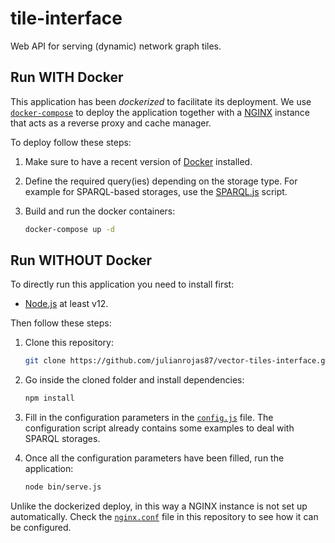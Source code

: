 # tile-interface

Web API for serving (dynamic) network graph tiles.

## Run WITH Docker

This application has been _dockerized_ to facilitate its deployment. We use [`docker-compose`](https://docs.docker.com/compose/) to deploy the application together with a [NGINX](https://www.nginx.com/) instance that acts as a reverse proxy and cache manager.

To deploy follow these steps:

1. Make sure to have a recent version of [Docker](https://docs.docker.com/engine/install/) installed.

2. Define the required query(ies) depending on the storage type. For example for SPARQL-based storages, use the [SPARQL.js](https://github.com/julianrojas87/tile-interface/blob/master/config/queries/SPARQL.js) script.

3. Build and run the docker containers:

   ```bash
   docker-compose up -d
   ```

## Run WITHOUT Docker

To directly run this application you need to install first:

- [Node.js](https://nodejs.org/en/download/)  at least v12.

Then follow these steps:

1. Clone this repository:

   ```bash
   git clone https://github.com/julianrojas87/vector-tiles-interface.git
   ```

2. Go inside the cloned folder and install dependencies:

   ```bash
   npm install
   ```

3. Fill in the configuration parameters in the [`config.js`](https://github.com/julianrojas87/tile-interface/blob/master/config/config.js) file. The configuration script already contains some examples to deal with SPARQL storages.

4. Once all the configuration parameters have been filled, run the application:

   ```  bash
   node bin/serve.js
   ```

Unlike the dockerized deploy, in this way a NGINX instance is not set up automatically. Check the [`nginx.conf`](https://github.com/julianrojas87/tile-interface/blob/master/nginx/nginx.conf) file in this repository to see how it can be configured.

